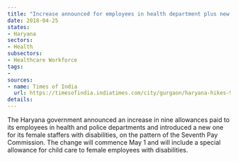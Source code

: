 ```yaml
---
title: "Increase announced for employees in health department plus new allowance for disabled female employees"
date: 2018-04-25
states:
- Haryana
sectors:
- Health
subsectors:
- Healthcare Workforce
tags:
- 
sources:
- name: Times of India
  url: https://timesofindia.indiatimes.com/city/gurgaon/haryana-hikes-9-allowances-introduces-1-for-employees/articleshow/63863566.cms
details:
---
```


The Haryana government announced an increase in nine allowances paid to its employees in health and police departments and introduced a new one for its female staffers with disabilities, on the pattern of the Seventh Pay Commission. The change will commence May 1 and will include a special allowance for child care to female employees with disabilities.
